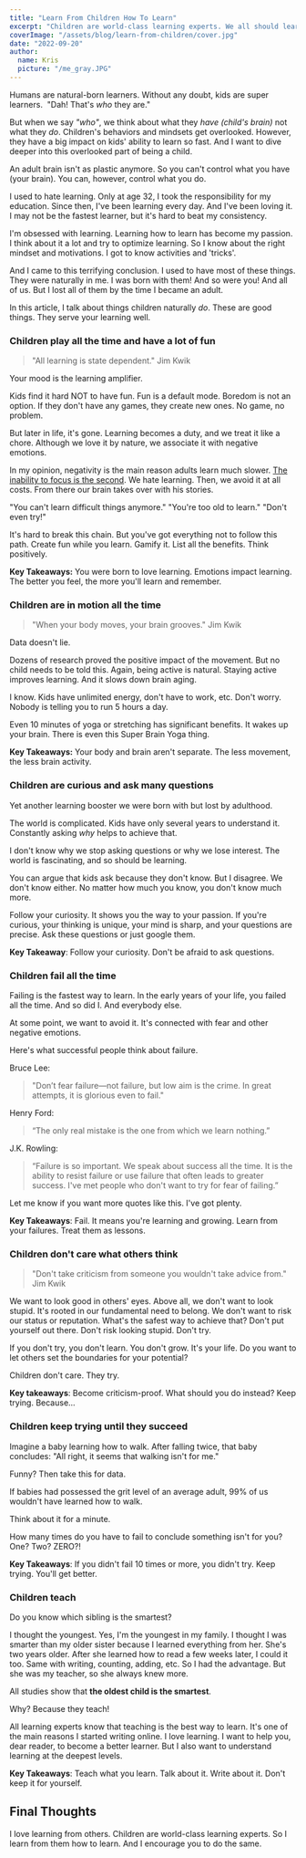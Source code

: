 ```yaml
---
title: "Learn From Children How To Learn"
excerpt: "Children are world-class learning experts. We all should learn from them how to learn."
coverImage: "/assets/blog/learn-from-children/cover.jpg"
date: "2022-09-20"
author:
  name: Kris
  picture: "/me_gray.JPG"
---
```


Humans are natural-born learners. Without any doubt, kids are super learners. 
"Dah! That's *who* they are."

But when we say *"who"*, we think about what they *have (child's brain)* not what they *do*. Children's behaviors and mindsets get overlooked. However, they have a big impact on kids' ability to learn so fast. And I want to dive deeper into this overlooked part of being a child.

An adult brain isn't as plastic anymore. So you can't control what you have (your brain). You can, however, control what you do.

I used to hate learning. Only at age 32, I took the responsibility for my education. Since then, I've been learning every day. And I've been loving it. I may not be the fastest learner, but it's hard to beat my consistency.

I'm obsessed with learning. Learning how to learn has become my passion. I think about it a lot and try to optimize learning. So I know about the right mindset and motivations. I got to know activities and 'tricks'.

And I came to this terrifying conclusion. I used to have most of these things. They were naturally in me. I was born with them! And so were you! And all of us. But I lost all of them by the time I became an adult.

In this article, I talk about things children naturally *do*. These are good things. They serve your learning well.

### Children play all the time and have a lot of fun
> "All learning is state dependent." Jim Kwik

Your mood is the learning amplifier.

Kids find it hard NOT to have fun. Fun is a default mode. Boredom is not an option. If they don't have any games, they create new ones. No game, no problem.

But later in life, it's gone. Learning becomes a duty, and we treat it like a chore. Although we love it by nature, we associate it with negative emotions.

In my opinion, negativity is the main reason adults learn much slower. [The inability to focus is the second](https://kris-ograbek.medium.com/4-mistakes-that-kill-your-ability-to-focus-370cda76e831). We hate learning. Then, we avoid it at all costs. From there our brain takes over with his stories.

"You can't learn difficult things anymore."
"You're too old to learn."
"Don't even try!"

It's hard to break this chain. But you've got everything not to follow this path. Create fun while you learn. Gamify it. List all the benefits. Think positively.

**Key Takeaways:** You were born to love learning. Emotions impact learning. The better you feel, the more you'll learn and remember.

### Children are in motion all the time
> "When your body moves, your brain grooves." Jim Kwik

Data doesn't lie. 

Dozens of research proved the positive impact of the movement. But no child needs to be told this. Again, being active is natural. Staying active improves learning. And it slows down brain aging.

I know. Kids have unlimited energy, don't have to work, etc. Don't worry. Nobody is telling you to run 5 hours a day.

Even 10 minutes of yoga or stretching has significant benefits. It wakes up your brain. There is even this Super Brain Yoga thing.

**Key Takeaways:** Your body and brain aren't separate. The less movement, the less brain activity.

### Children are curious and ask many questions
Yet another learning booster we were born with but lost by adulthood.

The world is complicated. Kids have only several years to understand it. Constantly asking _why_ helps to achieve that.

I don't know why we stop asking questions or why we lose interest. The world is fascinating, and so should be learning.

You can argue that kids ask because they don't know. But I disagree. We don't know either. No matter how much you know, you don't know much more.

Follow your curiosity. It shows you the way to your passion. If you're curious, your thinking is unique, your mind is sharp, and your questions are precise. Ask these questions or just google them.

**Key Takeaway**: Follow your curiosity. Don't be afraid to ask questions. 

### Children fail all the time
Failing is the fastest way to learn. In the early years of your life, you failed all the time. And so did I. And everybody else.

At some point, we want to avoid it. It's connected with fear and other negative emotions.

Here's what successful people think about failure.

Bruce Lee:
> "Don’t fear failure—not failure, but low aim is the crime. In great attempts, it is glorious even to fail."

Henry Ford:
> “The only real mistake is the one from which we learn nothing.”

J.K. Rowling:
> “Failure is so important. We speak about success all the time. It is the ability to resist failure or use failure that often leads to greater success. I've met people who don't want to try for fear of failing.”

Let me know if you want more quotes like this. I've got plenty.

**Key Takeaways**: Fail. It means you're learning and growing. Learn from your failures. Treat them as lessons.

### Children don't care what others think
> "Don't take criticism from someone you wouldn't take advice from." Jim Kwik

We want to look good in others' eyes. Above all, we don't want to look stupid. It's rooted in our fundamental need to belong. We don't want to risk our status or reputation. What's the safest way to achieve that?
Don't put yourself out there.
Don't risk looking stupid.
Don't try.

If you don't try, you don't learn. You don't grow. It's your life. Do you want to let others set the boundaries for your potential?

Children don't care. They try.

**Key takeaways**: Become criticism-proof. What should you do instead? Keep trying. Because...

### Children keep trying until they succeed
Imagine a baby learning how to walk. After falling twice, that baby concludes: "All right, it seems that walking isn't for me."

Funny? Then take this for data.

If babies had possessed the grit level of an average adult, 99% of us wouldn't have learned how to walk.

Think about it for a minute. 

How many times do you have to fail to conclude something isn't for you? One? Two? ZERO?!

**Key Takeaways**: If you didn't fail 10 times or more, you didn't try. Keep trying. You'll get better.

### Children teach
Do you know which sibling is the smartest?

I thought the youngest. Yes, I'm the youngest in my family. I thought I was smarter than my older sister because I learned everything from her. She's two years older. After she learned how to read a few weeks later, I could it too. Same with writing, counting, adding, etc. So I had the advantage. But she was my teacher, so she always knew more.

All studies show that **the oldest child is the smartest**.

Why? Because they teach!

All learning experts know that teaching is the best way to learn. It's one of the main reasons I started writing online. I love learning. I want to help you, dear reader, to become a better learner. But I also want to understand learning at the deepest levels.

**Key Takeaways**: Teach what you learn. Talk about it. Write about it. Don't keep it for yourself.

## Final Thoughts
I love learning from others. Children are world-class learning experts. So I learn from them how to learn. And I encourage you to do the same.